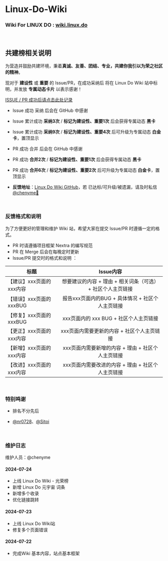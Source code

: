 # Linux-Do-Wiki


### Wiki For LINUX DO : [wiki.linux.do](wiki.linux.do)

<br>

## 共建榜相关说明

为营造并鼓励共建环境，秉着**真诚、友善、团结、专业，共建你我引以为荣之社区的精神**。

现对于 **建设性** 或 **重要** 的 Issue/PR，在成功采纳后 将在 Linux Do Wiki 站中标明，并发放 **专属动态卡片** 以表示感谢！

[ISSUE / PR 成功后请点击此处记录](https://zwho5v3j233.feishu.cn/base/UAGzbp3LQa5kpMsGnoicWgTvnLc?from=from_copylink)

- Issue 成功 采纳 后会在 GitHub 中感谢
- Issue 累计成功 **采纳3次** / **标记为建设性、重要1次** 后会获得专属动态 **黑卡**
- Issue 累计成功 **采纳9次** / **标记为建设性、重要4次** 后可升级为专属动态 **白金卡**，置顶显示
- PR 成功 合并 后会在 GitHub 中感谢
- PR 成功 **合并2次** / **标记为建设性、重要1次** 后会获得专属动态 **黑卡**
- PR 成功 **合并6次** / **标记为建设性、重要2次** 后可升级为专属动态 **白金卡**，置顶显示

- **反馈地址**：[Linux Do Wiki GitHub](https://github.com/Chenyme/Linux-Do-Wiki)，若 已达标/可升级/被遗漏，请及时私信[@chenyme🍊](https://linux.do/u/chenyme/summary)


<br>

### 反馈格式和说明

为了方便更好的管理和维护 Wiki 站，希望大家在提交 Issue/PR 时遵循一定的格式。

- PR 时请遵循项目框架 Nextra 的编写规范
- PR 在 Merge 后会在每晚定时更新
- Issue/PR 提交时的格式和说明 ：


| 标题 | Issue内容 |
|------|:------:|
| 【建议】xxx页面的xxx内容 | 想要建议的内容 + 理由 + 相关词条（可选） +  社区个人主页链接 |
| 【错误】xxx页面的xxxBUG | 报告xxx页面内的BUG + 具体情况 + 社区个人主页链接 |
| 【修复】xxx页面的xxxBUG | xxx页面内的 xxx BUG + 社区个人主页链接 |
| 【更正】xxx页面的xxx内容 | xxx页面内需要更新的内容 + 社区个人主页链接 |
| 【新增】xxx页面的xxx内容 | xxx页面内需要新增的内容 + 理由 + 社区个人主页链接 |
| 【改进】xxx页面的xxx内容 | xxx页面内需要改进的内容 + 理由 + 社区个人主页链接 |


<br>

### 特别鸣谢

- 排名不分先后

- [@nr0728](https://github.com/nr0728)、[@Sitoi](https://github.com/Sitoi)

<br>

### 维护日志

维护人员：@chenyme

#### 2024-07-24
- 上线 Linux Do Wiki - 光荣榜
- 新增 Linux Do 元宇宙 词条
- 新增多个收录
- 优化链接跳转


#### 2024-07-23
- 上线 Linux Do Wiki站
- 修复多个页面错误

#### 2024-07-22
- 完成Wiki 基本内容，站点基本框架






